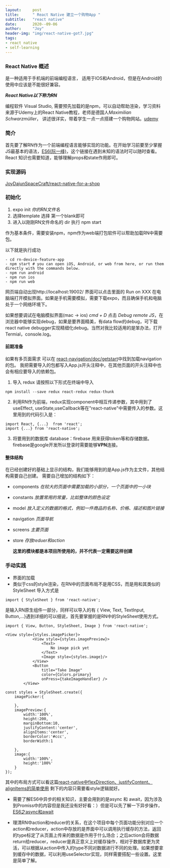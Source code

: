 ```yaml
---
layout:     post
title:      " React Native 建立一个购物App "
subtitle:   "react native"
date:       2020--09-06
author:     "Joy"
header-img: "img/react-native-got7.jpg"
tags:
- react native
- self-learning
---
```

### React Native 概述

是一种适用于手机端的前端编程语言， 适用于IOS和Android，但是在Android的使用中应该是不能很好兼容。

***React Native以下称为RN***

编程软件 Visual Studio, 需要预先加载的是npm，可以自动帮助渲染，学习资料来源于Udemy上的React Native教程，老师是德国人*Maximilian Schwarzmüller*， 讲述很详实，带着学生一点一点搭建一个购物网站。<a href="http://udemy.com/course/react-native-the-practical-guide" target="_blank">udemy</a>

### 简介

首先要了解RN作为一个前端编程语言能够实现的功能。在开始学习前要至少掌握JS最基本的语法，<a href="https://es6.ruanyifeng.com/?search=AsyncStorage&x=0&y=0#" target="_blank">ES6(阮一峰)</a>，这个链接在遇到未知的语法时可以随时查看。
React 知识也需要知道，能够理解props和state作用即可。


### 实现源码 
<a href="https://github.com/JoyDajunSpaceCraft/react-native-for-a-shop" target="_blank">JoyDajunSpaceCraft/react-native-for-a-shop</a>

### 初始化
1. expo init *你的RN文件名*
2. 选择template 选择 第一个blank即可
3. 进入以刚刚RN文件命名的 dir 执行 npm start

作为基本条件，需要安装npm，npm作为web端打包软件可以帮助加载RN中需要包。

以下就是执行成功

```
- cd rn-device-feature-app
- npm start # you can open iOS, Android, or web from here, or run them directly with the commands below.
- npm run android
- npm run ios
- npm run web
```
网页端自动出现http://localhost:19002/ 界面可以点击里面的 Run on XXX 在电脑端打开模拟界面。如果是手机需要模拟，需要下载expo，而且确保手机和电脑处于一个网络环境下。

如果想要调试在电脑模拟界面(mac -> ios) *cmd + D* 点击 *Debug remote JS*，在浏览器中能够实现debug，如果是要界面精美，有data flow的debug，可下载 react native debugger实现精细化debug。当然对我比较适用的是笨办法，打开Termial，console.log。


#### 前期准备

 如果有多页面需求 可以在 <a href="https://reactnavigation.org/docs/getting-started" target="_blank">react-navigation/doc/getstart</a>中找到加载navigation的包。
 我把需要导入的包都写入App.js开头注释中，在其他页面的开头注释中也会有相应要导入的依赖包。

 1. 导入 redux 请按照以下形式在终端中导入
 ```
 npm install --save redux react-redux redux-thunk
 ```
 2. 利用RN作为前端，redux实现component中相互传递参数，其中用到了useEffect, useState,useCallback等在"react-native"中需要传入的参数。这里用到的代码引入是：
 ```
 import React, {...}  from 'react';
 import {...} from 'react-native';
 ```
 3. 将要用到的数据库 database：firebase 用来获得token等和存储数据。firebase是google开发所以登录时需要能够**VPN**连接。

#### 整体结构
 在已经创建好的基础上显示的结构，我们能够用到的是App.js作为主文件，其他结构需要自己创建。
 需要自己增加的结构如下：
 + components           *在较大的页面中需要加载的小部分，一个页面中的一小块*
 + constants            *放置常用的常量，比如整体的颜色设定*
 + model                *放入定义的数据的格式，例如一件商品的名称、价格、描述和图片链接*
 + navigation           *页面导航*
 + screens              *主要页面*
 + store                *存放reduer和action* 

     **这里的模块都是本项目所使用的，并不代表一定需要这样创建**

### 手动实践
- 界面的加载
- 类似于css的style渲染，在RN中的页面布局不是用CSS，而是用和其类似的StyleSheet 导入方式是

```
import { StyleSheet } from 'react-native';
```

是输入RN原生组件一部分，同样可以导入的有 { View, Text, TextInput, Button,...}遇到详细的可以细说，首先要掌握的是RN中的StyleSheet使用方式。

```
import { View, Button, StyleSheet, Image } from 'react-native';

<View style={styles.imagePicker}>
            <View style={styles.imagePreview}>
                <Text>
                    No image pick yet
                </Text>
                <Image style={styles.image}/>
            </View>
            <Button
                title="Take Image"
                color={Colors.primary}
                onPress={takeImageHandler} />
        </View>

const styles = StyleSheet.create({
    imagePicker:{

    },
    imagePreview:{
        width:'100%',
        height:200,
        marginBottom:10,
        justifyContent:'center',
        alignItems:'center',
        borderColor:'#ccc',
        borderWidth:1

    },
    image:{
        width:'100%',
        height:'100%'
    }
});

```
其中的布局方式可以看这篇<a href="https://www.jianshu.com/p/c390042d6140" target="_blank">react-native中flexDirection、justifyContent、alignItems的简单使用</a>
剩下的内容只需要看style逻辑就好。

- 需要了解ES6中异步的相关知识，主要会用到的是async 和 await，因为涉及到Promiss中的内容但是我还没有好好看：）但是可以先了解一下异步操作，<a href="https://www.jianshu.com/p/4e91c4be2843" target="_blank">ES6之async和await</a>

- 理清RN中action和reducer的关系，在这个项目中每个页面功能分别对应一个action和reducer，action中存放的是界面中可以调用执行缓存的方法，返回的type标定了从页面上传来的数据是作用于什么场合；之后action会将数据return给reducer，reducer是真正意义上对缓存操作，相对于数据库更为灵活，可以根据从action中传入的type不同对数据进行不同的处理。如果想要拿到缓存中的数据，可以利用useSelector实现，同样需要搭配一些设置。这里是简单了解。




 







